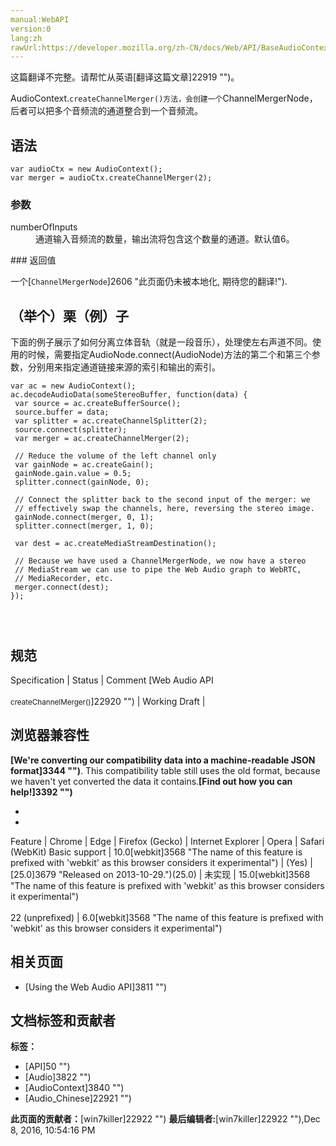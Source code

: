 ```yaml
---
manual:WebAPI
version:0
lang:zh
rawUrl:https://developer.mozilla.org/zh-CN/docs/Web/API/BaseAudioContext/createChannelMerger
---
```




这篇翻译不完整。请帮忙从英语[翻译这篇文章]22919 "")。






AudioContext.`createChannelMerger()方法，会创建一个`ChannelMergerNode，后者可以把多个音频流的通道整合到一个音频流。



## 语法<a name="语法"></a>

```
var audioCtx = new AudioContext();
var merger = audioCtx.createChannelMerger(2);
```

### 参数<a name="参数"></a>
<dl><dt id=''>numberOfInputs</dt><dd>通道输入音频流的数量，输出流将包含这个数量的通道。默认值6。</dd></dl>
### 返回值<a name="返回值"></a>


一个[`ChannelMergerNode`]2606 "此页面仍未被本地化, 期待您的翻译!").


## （举个）栗（例）子<a name="（举个）栗（例）子"></a>


下面的例子展示了如何分离立体音轨（就是一段音乐），处理使左右声道不同。使用的时候，需要指定AudioNode.connect(AudioNode)方法的第二个和第三个参数，分别用来指定通道链接来源的索引和输出的索引。


```
var ac = new AudioContext();
ac.decodeAudioData(someStereoBuffer, function(data) {
 var source = ac.createBufferSource();
 source.buffer = data;
 var splitter = ac.createChannelSplitter(2);
 source.connect(splitter);
 var merger = ac.createChannelMerger(2);

 // Reduce the volume of the left channel only
 var gainNode = ac.createGain();
 gainNode.gain.value = 0.5;
 splitter.connect(gainNode, 0);

 // Connect the splitter back to the second input of the merger: we
 // effectively swap the channels, here, reversing the stereo image.
 gainNode.connect(merger, 0, 1);
 splitter.connect(merger, 1, 0);

 var dest = ac.createMediaStreamDestination();

 // Because we have used a ChannelMergerNode, we now have a stereo
 // MediaStream we can use to pipe the Web Audio graph to WebRTC,
 // MediaRecorder, etc.
 merger.connect(dest);
}); 
 
 
 

```

## 规范<a name="规范"></a>
Specification | Status | Comment 
[Web Audio API<br></br><small>createChannelMerger()</small>]22920 "") | Working Draft |  


## 浏览器兼容性<a name="浏览器兼容性"></a>


**[We&#39;re converting our compatibility data into a machine-readable JSON format]3344 "")**. This compatibility table still uses the old format, because we haven&#39;t yet converted the data it contains.**[Find out how you can help!]3392 "")**


* 
* 
Feature | Chrome | Edge | Firefox (Gecko) | Internet Explorer | Opera | Safari (WebKit) 
Basic support | 10.0[webkit]3568 "The name of this feature is prefixed with 'webkit' as this browser considers it experimental") | (Yes) | [25.0]3679 "Released on 2013-10-29.")(25.0) | 未实现 | 15.0[webkit]3568 "The name of this feature is prefixed with 'webkit' as this browser considers it experimental")<br></br>22 (unprefixed) | 6.0[webkit]3568 "The name of this feature is prefixed with 'webkit' as this browser considers it experimental") 





## 相关页面<a name="相关页面"></a>

* [Using the Web Audio API]3811 "")



## 文档标签和贡献者
**标签：**
* [API]50 "")
* [Audio]3822 "")
* [AudioContext]3840 "")
* [Audio_Chinese]22921 "")

**此页面的贡献者：**[win7killer]22922 "")
**最后编辑者:**[win7killer]22922 ""),<time>Dec 8, 2016, 10:54:16 PM</time>


